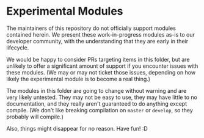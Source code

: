# Experimental Modules

The maintainers of this repository do not officially support modules contained herein. We present these work-in-progress modules as-is to our developer community, with the understanding that they are early in their lifecycle.

We would be happy to consider PRs targeting items in this folder, but are unlikely to offer a significant amount of support if you encounter issues with these modules. (We may or may not ticket those issues, depending on how likely the experimental module is to become a real thing.)

The modules in this folder are going to change without warning and are very likely untested. They may not be easy to use, they may have little to no documentation, and they really aren't guaranteed to do anything except compile. (We don't like breaking compilation on `master` or `develop`, so they probably will compile.)

Also, things might disappear for no reason. Have fun! :D
